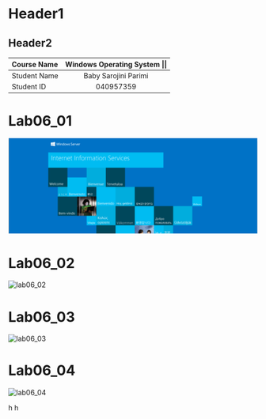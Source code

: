 # Header1
## Header2

| **Course Name** | **Windows Operating System \|\|**|
| :------------| :-------------------------:| 
| Student Name | Baby Sarojini Parimi       |
| Student ID   | 040957359                  |

# Lab06_01
![image](https://github.com/pari0134/CST8242_Pari0134/blob/main/Lab06/lab06_01.PNG)

# Lab06_02
<img width="608" alt="lab06_02" src="https://user-images.githubusercontent.com/77994905/110522977-873e4700-80df-11eb-8246-9e3e7ca828df.PNG">

# Lab06_03
<img width="573" alt="lab06_03" src="https://user-images.githubusercontent.com/77994905/110523022-92917280-80df-11eb-98a7-b4beef79105c.PNG">

# Lab06_04
<img width="495" alt="lab06_04" src="https://user-images.githubusercontent.com/77994905/110523245-d5534a80-80df-11eb-9a8d-5896eee806c3.PNG">














h
h
